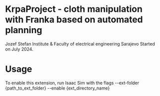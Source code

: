 # KrpaProject - cloth manipulation with Franka based on automated planning

Jozef Stefan Institute & Faculty of electrical engineering Sarajevo 
Started on July 2024.

# Usage

To enable this extension, run Isaac Sim with the flags --ext-folder {path_to_ext_folder} --enable {ext_directory_name}

